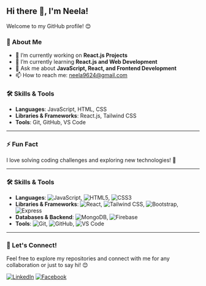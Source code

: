 ## Hi there 👋, I'm Neela!  

Welcome to my GitHub profile! 😊  

### 🚀 About Me  
- 🔭 I’m currently working on **React.js Projects**  
- 🌱 I’m currently learning **React.js and Web Development**  
- 💬 Ask me about **JavaScript, React, and Frontend Development**  
- 📫 How to reach me: [neela9624@gmail.com](neela9624@gmail.com)  

### 🛠️ Skills & Tools  
- **Languages**: JavaScript, HTML, CSS  
- **Libraries & Frameworks**: React.js, Tailwind CSS  
- **Tools**: Git, GitHub, VS Code  

---

### ⚡ Fun Fact  
I love solving coding challenges and exploring new technologies! 🚀

---

### 🛠️ Skills & Tools  
- **Languages**: ![JavaScript](https://img.shields.io/badge/-JavaScript-F7DF1E?style=flat&logo=javascript&logoColor=white), ![HTML5](https://img.shields.io/badge/-HTML5-E34F26?style=flat&logo=html5&logoColor=white), ![CSS3](https://img.shields.io/badge/-CSS3-1572B6?style=flat&logo=css3&logoColor=white)  
- **Libraries & Frameworks**: ![React](https://img.shields.io/badge/-React-61DAFB?style=flat&logo=react&logoColor=black), ![Tailwind CSS](https://img.shields.io/badge/-Tailwind%20CSS-06B6D4?style=flat&logo=tailwindcss&logoColor=white), ![Bootstrap](https://img.shields.io/badge/-Bootstrap-7952B3?style=flat&logo=bootstrap&logoColor=white), ![Express](https://img.shields.io/badge/-Express-000000?style=flat&logo=express&logoColor=white)  
- **Databases & Backend**: ![MongoDB](https://img.shields.io/badge/-MongoDB-47A248?style=flat&logo=mongodb&logoColor=white), ![Firebase](https://img.shields.io/badge/-Firebase-FFCA28?style=flat&logo=firebase&logoColor=white)  
- **Tools**: ![Git](https://img.shields.io/badge/-Git-F05032?style=flat&logo=git&logoColor=white), ![GitHub](https://img.shields.io/badge/-GitHub-181717?style=flat&logo=github&logoColor=white), ![VS Code](https://img.shields.io/badge/-VS%20Code-007ACC?style=flat&logo=visualstudiocode&logoColor=white)  

---

### 🌟 Let's Connect!  
Feel free to explore my repositories and connect with me for any collaboration or just to say hi! 😊

[![LinkedIn](https://img.shields.io/badge/LinkedIn-0077B5?style=flat&logo=linkedin&logoColor=white)](https://www.linkedin.com/in/neela-rani)
[![Facebook](https://img.shields.io/badge/Facebook-1877F2?style=flat&logo=facebook&logoColor=white)](https://www.facebook.com/neelaa.rani)

